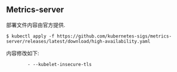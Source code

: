 ## Metrics-server

部署文件内容由官方提供.

```
$ kubectl apply -f https://github.com/kubernetes-sigs/metrics-server/releases/latest/download/high-availability.yaml
```

内容修改如下:

```
        - --kubelet-insecure-tls
```